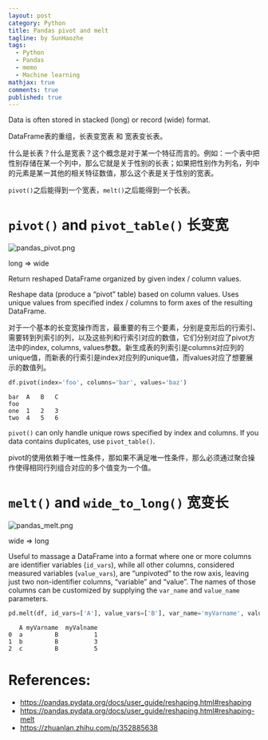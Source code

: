```yaml
---
layout: post
category: Python
title: Pandas pivot and melt
tagline: by SunHaozhe
tags: 
  - Python
  - Pandas
  - memo
  - Machine learning
mathjax: true
comments: true
published: true
---
```


Data is often stored in stacked (long) or record (wide) format. 

DataFrame表的重组，长表变宽表 和 宽表变长表。

什么是长表？什么是宽表？这个概念是对于某一个特征而言的。例如：一个表中把性别存储在某一个列中，那么它就是关于性别的长表；如果把性别作为列名，列中的元素是某一其他的相关特征数值，那么这个表是关于性别的宽表。

`pivot()`之后能得到一个宽表，`melt()`之后能得到一个长表。


# `pivot()` and `pivot_table()` 长变宽

![pandas_pivot.png](/blogs/assets/images/blog/pandas_pivot.png)

long => wide

Return reshaped DataFrame organized by given index / column values. 

Reshape data (produce a “pivot” table) based on column values. Uses unique values from specified index / columns to form axes of the resulting DataFrame. 

对于一个基本的长变宽操作而言，最重要的有三个要素，分别是变形后的行索引、需要转到列索引的列，以及这些列和行索引对应的数值，它们分别对应了pivot方法中的index, columns, values参数。新生成表的列索引是columns对应列的unique值，而新表的行索引是index对应列的unique值，而values对应了想要展示的数值列。


```python
df.pivot(index='foo', columns='bar', values='baz')
```

```
bar  A   B   C
foo
one  1   2   3
two  4   5   6
```


`pivot()` can only handle unique rows specified by index and columns. If you data contains duplicates, use `pivot_table()`.

pivot的使用依赖于唯一性条件，那如果不满足唯一性条件，那么必须通过聚合操作使得相同行列组合对应的多个值变为一个值。


# `melt()` and `wide_to_long()` 宽变长

![pandas_melt.png](/blogs/assets/images/blog/pandas_melt.png)

wide => long 

Useful to massage a DataFrame into a format where one or more columns are identifier variables (`id_vars`), while all other columns, considered measured variables (`value_vars`), are “unpivoted” to the row axis, leaving just two non-identifier columns, “variable” and “value”. The names of those columns can be customized by supplying the `var_name` and `value_name` parameters.


```python
pd.melt(df, id_vars=['A'], value_vars=['B'], var_name='myVarname', value_name='myValname')
```

```
   A myVarname  myValname
0  a         B          1
1  b         B          3
2  c         B          5
```




# References:

* https://pandas.pydata.org/docs/user_guide/reshaping.html#reshaping 
* https://pandas.pydata.org/docs/user_guide/reshaping.html#reshaping-melt 
* https://zhuanlan.zhihu.com/p/352885638 











